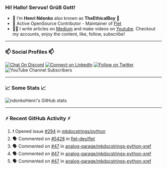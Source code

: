 ### Hi! Hallo! Servus! Grüß Gott!

- 🙂  I’m **Henri Ndonko** also known as **TheEthicalBoy** 👾
- 🚀  Active OpenSource Contributor - Maintainer of [Flet](https://github.com/flet-dev/flet) 
- 👨‍🏫  I write articles on [Medium](https://ndonkohenri.medium.com/) and make videos on [Youtube](https://youtube.com/@ndonkoHenri). Checkout my accounts, enjoy the content, like, follow, subscribe!

---

### 📫 Social Profiles 📫

[![Chat On Discord](https://img.shields.io/badge/--discord?label=Username=the_ethical_boy&logo=Discord&style=social)](https://github.com/ndonkoHenri) 
[![Connect on LinkedIn](https://img.shields.io/badge/--linkedin?label=LinkedIn&logo=LinkedIn&style=social)](https://www.linkedin.com/in/ndonkohenri) 
[![Follow on Twitter](https://img.shields.io/badge/--twitter?label=Twitter&logo=Twitter&style=social)](https://twitter.com/ndonkoHenri)
![YouTube Channel Subscribers](https://img.shields.io/youtube/channel/subscribers/UC2j9sVx0O7M8CebjMtyCuNQ?style=social&label=Youtube&link=https%3A%2F%2Fyoutube.com%2F%40ndonkoHenri)

---

### 📈 Some Stats 📈

<!-- <a href="https://github.com/ndonkoHenri">
<img src="https://github.com/ndonkoHenri/github-stats/blob/master/generated/overview.svg#gh-dark-mode-only" />
<img src="https://github.com/ndonkoHenri/github-stats/blob/master/generated/languages.svg#gh-dark-mode-only" />
<img src="https://github.com/ndonkoHenri/github-stats/blob/master/generated/overview.svg#gh-light-mode-only" />
<img src="https://github.com/ndonkoHenri/github-stats/blob/master/generated/languages.svg#gh-light-mode-only" />
</a> -->

<!-- ![ndonkoHenri's GitHub stats](https://github-readme-stats.vercel.app/api?username=ndonkoHenri&show_icons=true) -->

![ndonkoHenri's GitHub stats](https://github-readme-stats.vercel.app/api?username=ndonkoHenri&theme=tokyonight&show_icons=true&title_color=fff&text_color=fff)

<!-- [![Top Langs](https://github-readme-stats.vercel.app/api/top-langs/?username=ndonkoHenri)](https://github.com/ndonkoHenri/github-readme-stats) -->

---

### :zap: Recent GitHub Activity :zap:

<!--START_SECTION:activity-->
1. ❗ Opened issue [#294](https://github.com/mkdocstrings/python/issues/294) in [mkdocstrings/python](https://github.com/mkdocstrings/python)
2. 🗣 Commented on [#5428](https://github.com/flet-dev/flet/issues/5428#issuecomment-3051909482) in [flet-dev/flet](https://github.com/flet-dev/flet)
3. 🗣 Commented on [#47](https://github.com/analog-garage/mkdocstrings-python-xref/issues/47#issuecomment-3051836934) in [analog-garage/mkdocstrings-python-xref](https://github.com/analog-garage/mkdocstrings-python-xref)
4. 🗣 Commented on [#47](https://github.com/analog-garage/mkdocstrings-python-xref/issues/47#issuecomment-3051142696) in [analog-garage/mkdocstrings-python-xref](https://github.com/analog-garage/mkdocstrings-python-xref)
5. 🗣 Commented on [#47](https://github.com/analog-garage/mkdocstrings-python-xref/issues/47#issuecomment-3051084398) in [analog-garage/mkdocstrings-python-xref](https://github.com/analog-garage/mkdocstrings-python-xref)
<!--END_SECTION:activity-->
